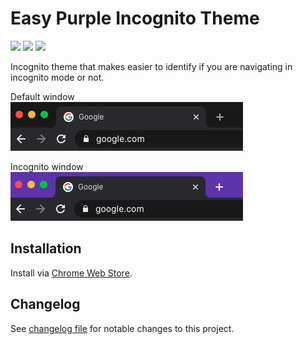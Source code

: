 # Easy Purple Incognito Theme 

![](https://badgen.net/chrome-web-store/v/jgolkknoinekgblmggbdkdbempdhabpj)
![](https://badgen.net/chrome-web-store/users/jgolkknoinekgblmggbdkdbempdhabpj)
![](https://badgen.net/chrome-web-store/stars/jgolkknoinekgblmggbdkdbempdhabpj)

Incognito theme that makes easier to identify if you are navigating in incognito mode or not.

Default window  
![Default window](./screenshots/default-window.png)

Incognito window  
![Incognito window](./screenshots/incognito-window.png)

## Installation

Install via [Chrome Web Store](https://chrome.google.com/webstore/detail/easy-purple-incognito-mod/jgolkknoinekgblmggbdkdbempdhabpj?hl=en).

## Changelog

See [changelog file](./CHANGELOG.md) for notable changes to this project.
